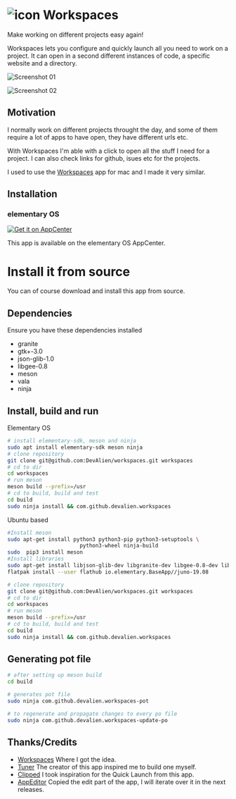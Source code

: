 # ![icon](data/icons/com.github.devalien.workspaces.svg) Workspaces

Make working on different projects easy again!

Workspaces lets you configure and quickly launch all you need to work on a project. It can open in a second different instances of code, a specific website and a directory.
  

![Screenshot 01](data/screenshots/workspaces-quick-launcher-dark.png?raw=true)

![Screenshot 02](data/screenshots/workspaces-preferences-light.png?raw=true)


## Motivation
I normally work on different projects throught the day, and some of them require a lot of apps to have open, they have different urls etc.

With Workspaces I'm able with a click to open all the stuff I need for a project. I can also check links for github, isues etc for the projects.

I used to use the [Workspaces](https://www.apptorium.com/workspaces) app for mac and I made it very similar.

## Installation

### elementary OS
[![Get it on AppCenter](https://appcenter.elementary.io/badge.svg)](https://appcenter.elementary.io/com.github.devalien.workspaces)

This app is available on the elementary OS AppCenter.

# Install it from source

You can of course download and install this app from source.

## Dependencies

Ensure you have these dependencies installed

* granite
* gtk+-3.0
* json-glib-1.0
* libgee-0.8
* meson
* vala
* ninja

## Install, build and run

Elementary OS

```bash
# install elementary-sdk, meson and ninja 
sudo apt install elementary-sdk meson ninja
# clone repository
git clone git@github.com:DevAlien/workspaces.git workspaces
# cd to dir
cd workspaces
# run meson
meson build --prefix=/usr
# cd to build, build and test
cd build
sudo ninja install && com.github.devalien.workspaces
```



Ubuntu based

```bash
#Install meson
sudo apt-get install python3 python3-pip python3-setuptools \
                       python3-wheel ninja-build
sudo  pip3 install meson
#Install libraries
sudo apt-get install libjson-glib-dev libgranite-dev libgee-0.8-dev libgtk-3-dev valac
flatpak install --user flathub io.elementary.BaseApp//juno-19.08

# clone repository
git clone git@github.com:DevAlien/workspaces.git workspaces
# cd to dir
cd workspaces
# run meson
meson build --prefix=/usr
# cd to build, build and test
cd build
sudo ninja install && com.github.devalien.workspaces
```


## Generating pot file

```bash
# after setting up meson build
cd build

# generates pot file
sudo ninja com.github.devalien.workspaces-pot

# to regenerate and propagate changes to every po file
sudo ninja com.github.devalien.workspaces-update-po
```

## Thanks/Credits

- [Workspaces](https://www.apptorium.com/workspaces) Where I got the idea.
- [Tuner](https://github.com/louis77/tuner) The creator of this app inspired me to build one myself.
- [Clipped](https://github.com/davidmhewitt/clipped) I took inspiration for the Quick Launch from this app.
- [AppEditor](https://github.com/donadigo/appeditor) Copied the edit part of the app, I will iterate over it in the next releases.
